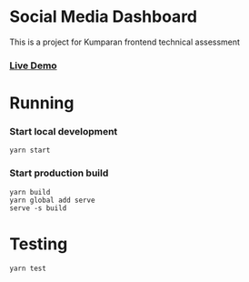 # Social Media Dashboard
This is a project for Kumparan frontend technical assessment
### [Live Demo](https://social-media-kumparan-assessment.now.sh/)

# Running
### Start local development
```
yarn start
```

### Start production build
```
yarn build
yarn global add serve
serve -s build
```

# Testing
```
yarn test
```